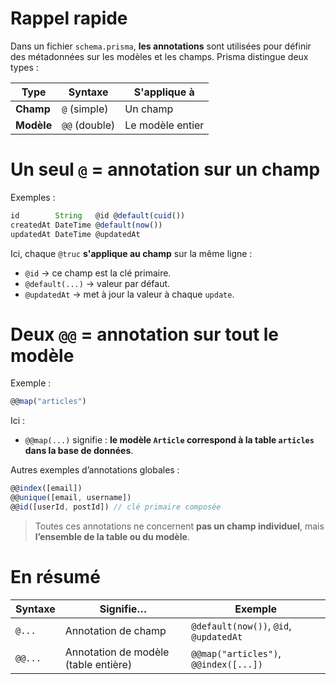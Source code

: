 # Rappel rapide

Dans un fichier `schema.prisma`, **les annotations** sont utilisées pour définir des métadonnées sur les modèles et les champs. Prisma distingue deux types :

| Type       | Syntaxe       | S'applique à     |
| ---------- | ------------- | ---------------- |
| **Champ**  | `@` (simple)  | Un champ         |
| **Modèle** | `@@` (double) | Le modèle entier |



# Un seul `@` = annotation sur **un champ**

Exemples :

```ts
id        String   @id @default(cuid())
createdAt DateTime @default(now())
updatedAt DateTime @updatedAt
```

Ici, chaque `@truc` **s'applique au champ** sur la même ligne :

* `@id` → ce champ est la clé primaire.
* `@default(...)` → valeur par défaut.
* `@updatedAt` → met à jour la valeur à chaque `update`.



# Deux `@@` = annotation sur **tout le modèle**

Exemple :

```ts
@@map("articles")
```

Ici :

* `@@map(...)` signifie : **le modèle `Article` correspond à la table `articles` dans la base de données**.

Autres exemples d’annotations globales :

```ts
@@index([email])
@@unique([email, username])
@@id([userId, postId]) // clé primaire composée
```

> Toutes ces annotations ne concernent **pas un champ individuel**, mais **l’ensemble de la table ou du modèle**.



# En résumé

| Syntaxe | Signifie…                            | Exemple                                |
| ------- | ------------------------------------ | -------------------------------------- |
| `@...`  | Annotation de champ                  | `@default(now())`, `@id`, `@updatedAt` |
| `@@...` | Annotation de modèle (table entière) | `@@map("articles")`, `@@index([...])`  |


